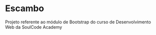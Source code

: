 # Escambo
Projeto referente ao módulo de Bootstrap do curso de Desenvolvimento Web da SoulCode Academy
